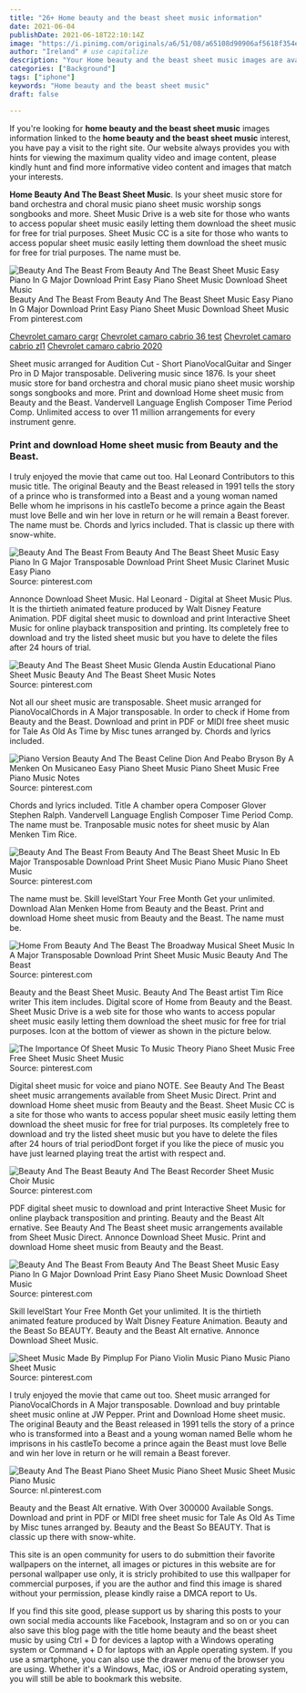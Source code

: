 ```yaml
---
title: "26+ Home beauty and the beast sheet music information"
date: 2021-06-04
publishDate: 2021-06-18T22:10:14Z
image: "https://i.pinimg.com/originals/a6/51/08/a65108d90906af5618f354e491154590.jpg"
author: "Ireland" # use capitalize
description: "Your Home beauty and the beast sheet music images are available in this site. Home beauty and the beast sheet music are a topic that is being searched for and liked by netizens now. You can Download the Home beauty and the beast sheet music files here. Download all free photos and vectors."
categories: ["Background"]
tags: ["iphone"]
keywords: "Home beauty and the beast sheet music"
draft: false

---
```


If you're looking for **home beauty and the beast sheet music** images information linked to the **home beauty and the beast sheet music** interest, you have pay a visit to the right  site.  Our website always  provides you with  hints  for viewing  the maximum  quality video and image  content, please kindly hunt and find more informative video content and images  that match your interests.

**Home Beauty And The Beast Sheet Music**. Is your sheet music store for band orchestra and choral music piano sheet music worship songs songbooks and more. Sheet Music Drive is a web site for those who wants to access popular sheet music easily letting them download the sheet music for free for trial purposes. Sheet Music CC is a site for those who wants to access popular sheet music easily letting them download the sheet music for free for trial purposes. The name must be.

![Beauty And The Beast From Beauty And The Beast Sheet Music Easy Piano In G Major Download Print Easy Piano Sheet Music Download Sheet Music](https://i.pinimg.com/originals/a0/22/7f/a0227f98441859ce94d181e2032e3f55.gif "Beauty And The Beast From Beauty And The Beast Sheet Music Easy Piano In G Major Download Print Easy Piano Sheet Music Download Sheet Music")
Beauty And The Beast From Beauty And The Beast Sheet Music Easy Piano In G Major Download Print Easy Piano Sheet Music Download Sheet Music From pinterest.com

[Chevrolet camaro cargr](/chevrolet-camaro-cargr/)
[Chevrolet camaro cabrio 36 test](/chevrolet-camaro-cabrio-36-test/)
[Chevrolet camaro cabrio zl1](/chevrolet-camaro-cabrio-zl1/)
[Chevrolet camaro cabrio 2020](/chevrolet-camaro-cabrio-2020/)

Sheet music arranged for Audition Cut - Short PianoVocalGuitar and Singer Pro in D Major transposable. Delivering music since 1876. Is your sheet music store for band orchestra and choral music piano sheet music worship songs songbooks and more. Print and download Home sheet music from Beauty and the Beast. Vandervell Language English Composer Time Period Comp. Unlimited access to over 11 million arrangements for every instrument genre.

### Print and download Home sheet music from Beauty and the Beast.

I truly enjoyed the movie that came out too. Hal Leonard Contributors to this music title. The original Beauty and the Beast released in 1991 tells the story of a prince who is transformed into a Beast and a young woman named Belle whom he imprisons in his castleTo become a prince again the Beast must love Belle and win her love in return or he will remain a Beast forever. The name must be. Chords and lyrics included. That is classic up there with snow-white.


![Beauty And The Beast From Beauty And The Beast Sheet Music Easy Piano In G Major Transposable Download Print Sheet Music Clarinet Music Easy Piano](https://i.pinimg.com/originals/62/00/71/6200710e8ac6f528d224eb102c419dd3.gif "Beauty And The Beast From Beauty And The Beast Sheet Music Easy Piano In G Major Transposable Download Print Sheet Music Clarinet Music Easy Piano")
Source: pinterest.com

Annonce Download Sheet Music. Hal Leonard - Digital at Sheet Music Plus. It is the thirtieth animated feature produced by Walt Disney Feature Animation. PDF digital sheet music to download and print Interactive Sheet Music for online playback transposition and printing. Its completely free to download and try the listed sheet music but you have to delete the files after 24 hours of trial.

![Beauty And The Beast Sheet Music Glenda Austin Educational Piano Sheet Music Beauty And The Beast Sheet Music Notes](https://i.pinimg.com/originals/39/ff/38/39ff38ef940f7013be5bc96a19de98b2.png "Beauty And The Beast Sheet Music Glenda Austin Educational Piano Sheet Music Beauty And The Beast Sheet Music Notes")
Source: pinterest.com

Not all our sheet music are transposable. Sheet music arranged for PianoVocalChords in A Major transposable. In order to check if Home from Beauty and the Beast. Download and print in PDF or MIDI free sheet music for Tale As Old As Time by Misc tunes arranged by. Chords and lyrics included.

![Piano Version Beauty And The Beast Celine Dion And Peabo Bryson By A Menken On Musicaneo Easy Piano Sheet Music Piano Sheet Music Free Piano Music Notes](https://i.pinimg.com/originals/71/e2/46/71e2464c06cf9b73983dcdc35a00acfe.jpg "Piano Version Beauty And The Beast Celine Dion And Peabo Bryson By A Menken On Musicaneo Easy Piano Sheet Music Piano Sheet Music Free Piano Music Notes")
Source: pinterest.com

Chords and lyrics included. Title A chamber opera Composer Glover Stephen Ralph. Vandervell Language English Composer Time Period Comp. The name must be. Tranposable music notes for sheet music by Alan Menken Tim Rice.

![Beauty And The Beast From Beauty And The Beast Sheet Music In Eb Major Transposable Download Print Sheet Music Piano Music Piano Sheet Music](https://i.pinimg.com/originals/60/e4/72/60e4727d9ea111721f78de066dd71850.gif "Beauty And The Beast From Beauty And The Beast Sheet Music In Eb Major Transposable Download Print Sheet Music Piano Music Piano Sheet Music")
Source: pinterest.com

The name must be. Skill levelStart Your Free Month Get your unlimited. Download Alan Menken Home from Beauty and the Beast. Print and download Home sheet music from Beauty and the Beast. The name must be.

![Home From Beauty And The Beast The Broadway Musical Sheet Music In A Major Transposable Download Print Sheet Music Music Beauty And The Beast](https://i.pinimg.com/originals/34/03/0e/34030ef3809feb6d46f85d4cf8c11c35.gif "Home From Beauty And The Beast The Broadway Musical Sheet Music In A Major Transposable Download Print Sheet Music Music Beauty And The Beast")
Source: pinterest.com

Beauty and the Beast Sheet Music. Beauty And The Beast artist Tim Rice writer This item includes. Digital score of Home from Beauty and the Beast. Sheet Music Drive is a web site for those who wants to access popular sheet music easily letting them download the sheet music for free for trial purposes. Icon at the bottom of viewer as shown in the picture below.

![The Importance Of Sheet Music To Music Theory Piano Sheet Music Free Free Sheet Music Sheet Music](https://i.pinimg.com/originals/d2/11/47/d2114736bc8e2974c1ec0883c61a61f7.jpg "The Importance Of Sheet Music To Music Theory Piano Sheet Music Free Free Sheet Music Sheet Music")
Source: pinterest.com

Digital sheet music for voice and piano NOTE. See Beauty And The Beast sheet music arrangements available from Sheet Music Direct. Print and download Home sheet music from Beauty and the Beast. Sheet Music CC is a site for those who wants to access popular sheet music easily letting them download the sheet music for free for trial purposes. Its completely free to download and try the listed sheet music but you have to delete the files after 24 hours of trial periodDont forget if you like the piece of music you have just learned playing treat the artist with respect and.

![Beauty And The Beast Beauty And The Beast Recorder Sheet Music Choir Music](https://i.pinimg.com/originals/90/84/11/908411ec82ff323ca8d1c5e813d56d18.jpg "Beauty And The Beast Beauty And The Beast Recorder Sheet Music Choir Music")
Source: pinterest.com

PDF digital sheet music to download and print Interactive Sheet Music for online playback transposition and printing. Beauty and the Beast Alt ernative. See Beauty And The Beast sheet music arrangements available from Sheet Music Direct. Annonce Download Sheet Music. Print and download Home sheet music from Beauty and the Beast.

![Beauty And The Beast From Beauty And The Beast Sheet Music Easy Piano In G Major Download Print Easy Piano Sheet Music Download Sheet Music](https://i.pinimg.com/originals/a0/22/7f/a0227f98441859ce94d181e2032e3f55.gif "Beauty And The Beast From Beauty And The Beast Sheet Music Easy Piano In G Major Download Print Easy Piano Sheet Music Download Sheet Music")
Source: pinterest.com

Skill levelStart Your Free Month Get your unlimited. It is the thirtieth animated feature produced by Walt Disney Feature Animation. Beauty and the Beast So BEAUTY. Beauty and the Beast Alt ernative. Annonce Download Sheet Music.

![Sheet Music Made By Pimplup For Piano Violin Music Piano Music Piano Sheet Music](https://i.pinimg.com/originals/92/8d/05/928d05b90303706ee3a6aa013fcf7b1e.png "Sheet Music Made By Pimplup For Piano Violin Music Piano Music Piano Sheet Music")
Source: pinterest.com

I truly enjoyed the movie that came out too. Sheet music arranged for PianoVocalChords in A Major transposable. Download and buy printable sheet music online at JW Pepper. Print and Download Home sheet music. The original Beauty and the Beast released in 1991 tells the story of a prince who is transformed into a Beast and a young woman named Belle whom he imprisons in his castleTo become a prince again the Beast must love Belle and win her love in return or he will remain a Beast forever.

![Beauty And The Beast Piano Sheet Music Piano Sheet Music Sheet Music Piano Music](https://i.pinimg.com/originals/a6/51/08/a65108d90906af5618f354e491154590.jpg "Beauty And The Beast Piano Sheet Music Piano Sheet Music Sheet Music Piano Music")
Source: nl.pinterest.com

Beauty and the Beast Alt ernative. With Over 300000 Available Songs. Download and print in PDF or MIDI free sheet music for Tale As Old As Time by Misc tunes arranged by. Beauty and the Beast So BEAUTY. That is classic up there with snow-white.

This site is an open community for users to do submittion their favorite wallpapers on the internet, all images or pictures in this website are for personal wallpaper use only, it is stricly prohibited to use this wallpaper for commercial purposes, if you are the author and find this image is shared without your permission, please kindly raise a DMCA report to Us.

If you find this site good, please support us by sharing this posts to your own social media accounts like Facebook, Instagram and so on or you can also save this blog page with the title home beauty and the beast sheet music by using Ctrl + D for devices a laptop with a Windows operating system or Command + D for laptops with an Apple operating system. If you use a smartphone, you can also use the drawer menu of the browser you are using. Whether it's a Windows, Mac, iOS or Android operating system, you will still be able to bookmark this website.
